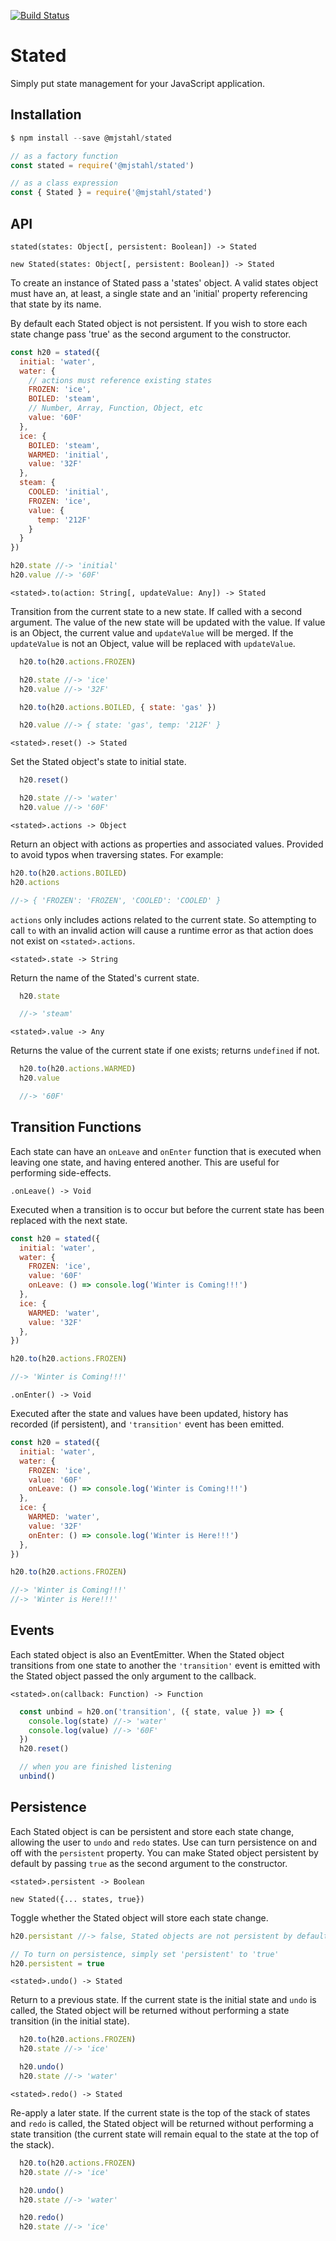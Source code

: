 [![Build Status](https://travis-ci.com/mjstahl/stated.svg?branch=master)](https://travis-ci.com/mjstahl/stated)

# Stated
Simply put state management for your JavaScript application.

## Installation

```js
$ npm install --save @mjstahl/stated
```

```js
// as a factory function
const stated = require('@mjstahl/stated')

// as a class expression
const { Stated } = require('@mjstahl/stated')
```

## API

`stated(states: Object[, persistent: Boolean]) -> Stated`

`new Stated(states: Object[, persistent: Boolean]) -> Stated`

To create an instance of Stated pass a 'states' object. A valid states object
must have an, at least, a single state and an 'initial' property referencing
that state by its name.

By default each Stated object is not persistent. If you wish to store
each state change pass 'true' as the second argument to the constructor.

```js
const h20 = stated({
  initial: 'water',
  water: {
    // actions must reference existing states
    FROZEN: 'ice',
    BOILED: 'steam',
    // Number, Array, Function, Object, etc
    value: '60F'
  },
  ice: {
    BOILED: 'steam',
    WARMED: 'initial',
    value: '32F'
  },
  steam: {
    COOLED: 'initial',
    FROZEN: 'ice',
    value: {
      temp: '212F'
    }
  }
})

h20.state //-> 'initial'
h20.value //-> '60F'
```

`<stated>.to(action: String[, updateValue: Any]) -> Stated`

Transition from the current state to a new state. If called with a second
argument. The value of the new state will be updated with the value. If value
is an Object, the current value and `updateValue` will be merged. If the
`updateValue` is not an Object, value will be replaced with `updateValue`.

```js
  h20.to(h20.actions.FROZEN)

  h20.state //-> 'ice'
  h20.value //-> '32F'

  h20.to(h20.actions.BOILED, { state: 'gas' })

  h20.value //-> { state: 'gas', temp: '212F' }
```

`<stated>.reset() -> Stated`

Set the Stated object's state to initial state.

```js
  h20.reset()

  h20.state //-> 'water'
  h20.value //-> '60F'
```

`<stated>.actions -> Object`

Return an object with actions as properties and associated values. Provided to
avoid typos when traversing states. For example:

```js
h20.to(h20.actions.BOILED)
h20.actions

//-> { 'FROZEN': 'FROZEN', 'COOLED': 'COOLED' }
```

`actions` only includes actions related to the current state. So
attempting to call `to` with an invalid action will cause a runtime error
as that action does not exist on `<stated>.actions`.

`<stated>.state -> String`

Return the name of the Stated's current state.

```js
  h20.state

  //-> 'steam'
```

`<stated>.value -> Any`

Returns the value of the current state if one exists; returns `undefined`
if not.

```js
  h20.to(h20.actions.WARMED)
  h20.value

  //-> '60F'
```

## Transition Functions

Each state can have an `onLeave` and `onEnter` function that is executed when
leaving one state, and having entered another. This are useful for performing
side-effects.

`.onLeave() -> Void`

Executed when a transition is to occur but before the current state has been
replaced with the next state.

```js
const h20 = stated({
  initial: 'water',
  water: {
    FROZEN: 'ice',
    value: '60F'
    onLeave: () => console.log('Winter is Coming!!!')
  },
  ice: {
    WARMED: 'water',
    value: '32F'
  },
})

h20.to(h20.actions.FROZEN)

//-> 'Winter is Coming!!!'
```

`.onEnter() -> Void`

Executed after the state and values have been updated, history has recorded (if
persistent), and `'transition'` event has been emitted.

```js
const h20 = stated({
  initial: 'water',
  water: {
    FROZEN: 'ice',
    value: '60F'
    onLeave: () => console.log('Winter is Coming!!!')
  },
  ice: {
    WARMED: 'water',
    value: '32F'
    onEnter: () => console.log('Winter is Here!!!')
  },
})

h20.to(h20.actions.FROZEN)

//-> 'Winter is Coming!!!'
//-> 'Winter is Here!!!'
```

## Events

Each stated object is also an EventEmitter. When the Stated object transitions
from one state to another the `'transition'` event is emitted with the Stated
object passed the only argument to the callback.

`<stated>.on(callback: Function) -> Function`

```js
  const unbind = h20.on('transition', ({ state, value }) => {
    console.log(state) //-> 'water'
    console.log(value) //-> '60F'
  })
  h20.reset()

  // when you are finished listening
  unbind()
```

## Persistence

Each Stated object is can be persistent and store each state change,
allowing the user to `undo` and `redo` states. Use can turn persistence
on and off with the `persistent` property. You can make Stated object
persistent by default by passing `true` as the second argument to the
constructor.

`<stated>.persistent -> Boolean`

`new Stated({... states, true})`

Toggle whether the Stated object will store each state change.

```js
h20.persistant //-> false, Stated objects are not persistent by default

// To turn on persistence, simply set 'persistent' to 'true'
h20.persistent = true
```

`<stated>.undo() -> Stated`

Return to a previous state. If the current state is the initial state and
`undo` is called, the Stated object will be returned without performing a
state transition (in the initial state).

```js
  h20.to(h20.actions.FROZEN)
  h20.state //-> 'ice'

  h20.undo()
  h20.state //-> 'water'
```

`<stated>.redo() -> Stated`

Re-apply a later state. If the current state is the top of the stack of states
and `redo` is called, the Stated object will be returned without performing a
state transition (the current state will remain equal to the state at the
top of the stack).

```js
  h20.to(h20.actions.FROZEN)
  h20.state //-> 'ice'

  h20.undo()
  h20.state //-> 'water'

  h20.redo()
  h20.state //-> 'ice'
```
